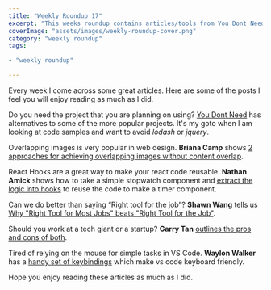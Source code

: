 ```yaml
---
title: "Weekly Roundup 17"
excerpt: "This weeks roundup contains articles/tools from You Dont Need, Briana Camp, Nathan Amick, Shawn Wang, Garry Tan and Waylon Walker"
coverImage: "assets/images/weekly-roundup-cover.png"
category: "weekly roundup"
tags:

- "weekly roundup"

---
```


Every week I come across some great articles. Here are some of the posts I feel you will enjoy reading as much as I did.

Do you need the project that you are planning on using? [You Dont Need](https://github.com/you-dont-need/You-Dont-Need.com) has alternatives to some of the more popular projects. It's my goto when I am looking at code samples and want to avoid _lodash_ or _jquery_.

Overlapping images is very popular in web design. **Briana Camp** shows [2 approaches for achieving overlapping images without content overlap](https://bricampgomez.com/blog/how-to-overlap-images-in-css/).

React Hooks are a great way to make your react code reusable. **Nathan Amick** shows how to take a simple stopwatch component and [extract the logic into hooks](https://dev.to/namick/why-you-should-be-writing-your-own-react-hooks-23an) to reuse the code to make a timer component.

Can we do better than saying “Right tool for the job”? **Shawn Wang** tells us [Why "Right Tool for Most Jobs" beats "Right Tool for the Job"](https://www.swyx.io/writing/hammers/).

Should you work at a tech giant or a startup? **Garry Tan** [outlines the pros and cons of both](https://blog.garrytan.com/working-for-microsoft-cost-me-200-dollars-million).

Tired of relying on the mouse for simple tasks in VS Code. **Waylon Walker** has a [handy set of keybindings](https://waylonwalker.com/blog/keyboard-driven-vscode/) which make vs code keyboard friendly.

Hope you enjoy reading these articles as much as I did.
